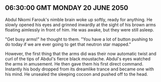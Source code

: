 ## 06:30:00 GMT MONDAY 20 JUNE 2050
Abdul Nkomi Farouk's nimble brain woke up softly, ready for anything. He slowly opened his eyes and grinned inwardly at the sight of his brown arms floating aimlessly in front of him. He was awake, but they were still asleep.

"Get busy arms!" he thought to them. "You have a lot of button pushing to do today if we are ever going to get that neutron star mapped."

However, the first thing that the arms did was their now automatic twist and curl of the tips of Abdul's fierce black moustache. Abdul's eyes watched the arms in amusement. He then gave them his first direct command. Instantly his body dropped from its dreamlike trance and became one with his mind. He unsealed the sleeping cocoon and pushed off to the head.